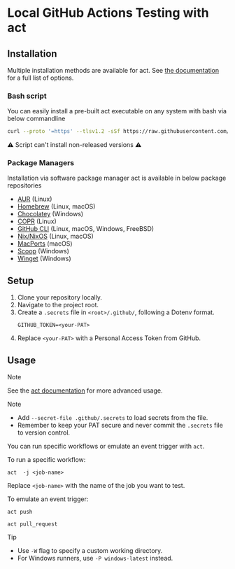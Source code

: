 # Local GitHub Actions Testing with act

## Installation

Multiple installation methods are available for act. See [the documentation](https://nektosact.com/installation/index.html) for a full list of options.

### Bash script

You can easily install a pre-built act executable on any system with bash via below commandline

```bash
curl --proto '=https' --tlsv1.2 -sSf https://raw.githubusercontent.com/nektos/act/master/install.sh | sudo bash
```
⚠ Script can't install non-released versions ⚠

### Package Managers

Installation via software package manager
act is available in below package repositories

* [AUR](https://nektosact.com/installation/aur.html) (Linux)
* [Homebrew](https://nektosact.com/installation/homebrew.html) (Linux, macOS)
* [Chocolatey](https://nektosact.com/installation/chocolatey.html) (Windows)
* [COPR](https://nektosact.com/installation/copr.html) (Linux)
* [GitHub CLI](https://nektosact.com/installation/gh.html) (Linux, macOS, Windows, FreeBSD)
* [Nix/NixOS](https://nektosact.com/installation/nix.html) (Linux, macOS)
* [MacPorts](https://nektosact.com/installation/macports.html) (macOS)
* [Scoop](https://nektosact.com/installation/scoop.html) (Windows)
* [Winget](https://nektosact.com/installation/winget.html) (Windows)

## Setup

1. Clone your repository locally.
2. Navigate to the project root.
3. Create a `.secrets` file in `<root>/.github/`, following a Dotenv format.
    ```dotenv
    GITHUB_TOKEN=<your-PAT>
    ```
4. Replace `<your-PAT>` with a Personal Access Token from GitHub.

## Usage

> [!NOTE]
> See the [act documentation](https://nektosact.com/usage/index.html) for more advanced usage.

> [!NOTE]
> * Add `--secret-file .github/.secrets` to load secrets from the file.
> * Remember to keep your PAT secure and never commit the `.secrets` file to version control.

You can run specific workflows or emulate an event trigger with `act`.

To run a specific workflow:
```shell
act  -j <job-name>
```

Replace `<job-name>` with the name of the job you want to test.

To emulate an event trigger:
```shell
act push
```
```shell
act pull_request
```

> [!TIP]
> * Use `-W` flag to specify a custom working directory.
> * For Windows runners, use `-P windows-latest` instead.
